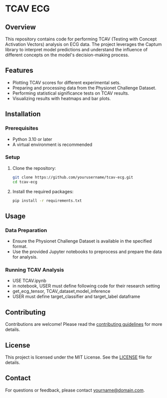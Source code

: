 # TCAV ECG

## Overview
This repository contains code for performing TCAV (Testing with Concept Activation Vectors) analysis on ECG data. The project leverages the Captum library to interpret model predictions and understand the influence of different concepts on the model's decision-making process.

## Features
- Plotting TCAV scores for different experimental sets.
- Preparing and processing data from the Physionet Challenge Dataset.
- Performing statistical significance tests on TCAV results.
- Visualizing results with heatmaps and bar plots.

## Installation

### Prerequisites
- Python 3.10 or later
- A virtual environment is recommended

### Setup
1. Clone the repository:
   ```bash
   git clone https://github.com/yourusername/tcav-ecg.git
   cd tcav-ecg
   ```

2. Install the required packages:
   ```bash
   pip install -r requirements.txt
   ```

## Usage

### Data Preparation
- Ensure the Physionet Challenge Dataset is available in the specified format.
- Use the provided Jupyter notebooks to preprocess and prepare the data for analysis.

### Running TCAV Analysis
- USE TCAV.ipynb
- in notebook, USER must define following code for their research setting
- get_ecg_tensor, TCAV_dataset,model_inference 
- USER must define target_classifier and target_label dataframe

## Contributing
Contributions are welcome! Please read the [contributing guidelines](CONTRIBUTING.md) for more details.

## License
This project is licensed under the MIT License. See the [LICENSE](LICENSE) file for details.

## Contact
For questions or feedback, please contact [yourname@domain.com](mailto:yourname@domain.com).
